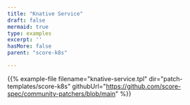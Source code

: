 ```yaml
---
title: "Knative Service"
draft: false
mermaid: true
type: examples
excerpt: ''
hasMore: false
parent: "score-k8s"

---
```


{{% example-file filename="knative-service.tpl" dir="patch-templates/score-k8s" githubUrl="https://github.com/score-spec/community-patchers/blob/main" %}}
